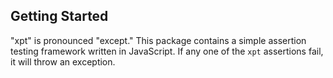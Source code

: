 ## Getting Started

"xpt" is pronounced "except." This package contains a simple assertion testing framework written in JavaScript. If any one of the `xpt` assertions fail, it will throw an exception.
